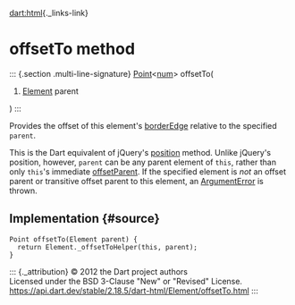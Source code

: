 [dart:html](../../dart-html/dart-html-library){._links-link}

offsetTo method
===============

::: {.section .multi-line-signature}
[Point](../../dart-math/point-class)\<[num](../../dart-core/num-class)\>
offsetTo(

1.  [Element](../element-class) parent

)
:::

Provides the offset of this element\'s [borderEdge](borderedge) relative
to the specified `parent`.

This is the Dart equivalent of jQuery\'s
[position](http://api.jquery.com/position/) method. Unlike jQuery\'s
position, however, `parent` can be any parent element of `this`, rather
than only `this`\'s immediate [offsetParent](offsetparent). If the
specified element is *not* an offset parent or transitive offset parent
to this element, an [ArgumentError](../../dart-core/argumenterror-class)
is thrown.

Implementation {#source}
--------------

``` {.language-dart data-language="dart"}
Point offsetTo(Element parent) {
  return Element._offsetToHelper(this, parent);
}
```

::: {._attribution}
© 2012 the Dart project authors\
Licensed under the BSD 3-Clause \"New\" or \"Revised\" License.\
<https://api.dart.dev/stable/2.18.5/dart-html/Element/offsetTo.html>
:::
